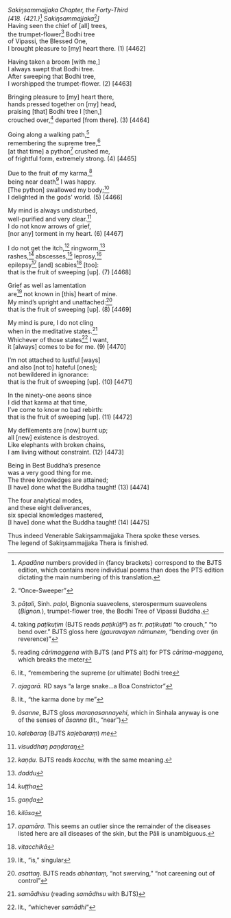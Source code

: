 *Sakiŋsammajjaka Chapter, the Forty-Third*  
*\[418. {421.}*[^1] *Sakiŋsammajjaka*[^2]*\]*  
Having seen the chief of \[all\] trees,  
the trumpet-flower[^3] Bodhi tree  
of Vipassi, the Blessed One,  
I brought pleasure to \[my\] heart there. (1) \[4462\]

Having taken a broom \[with me,\]  
I always swept that Bodhi tree.  
After sweeping that Bodhi tree,  
I worshipped the trumpet-flower. (2) \[4463\]

Bringing pleasure to \[my\] heart there,  
hands pressed together on \[my\] head,  
praising \[that\] Bodhi tree I \[then,\]  
crouched over,[^4] departed \[from there\]. (3) \[4464\]

Going along a walking path,[^5]  
remembering the supreme tree,[^6]  
\[at that time\] a python[^7] crushed me,  
of frightful form, extremely strong. (4) \[4465\]

Due to the fruit of my karma,[^8]  
being near death[^9] I was happy.  
\[The python\] swallowed my body;[^10]  
I delighted in the gods’ world. (5) \[4466\]

My mind is always undisturbed,  
well-purified and very clear.[^11]  
I do not know arrows of grief,  
\[nor any\] torment in my heart. (6) \[4467\]

I do not get the itch,[^12] ringworm,[^13]  
rashes,[^14] abscesses,[^15] leprosy,[^16]  
epilepsy[^17] \[and\] scabies[^18] \[too\]:  
that is the fruit of sweeping \[up\]. (7) \[4468\]

Grief as well as lamentation  
are[^19] not known in \[this\] heart of mine.  
My mind’s upright and unattached:[^20]  
that is the fruit of sweeping \[up\]. (8) \[4469\]

My mind is pure, I do not cling  
when in the meditative states.[^21]  
Whichever of those states[^22] I want,  
it \[always\] comes to be for me. (9) \[4470\]

I’m not attached to lustful \[ways\]  
and also \[not to\] hateful \[ones\];  
not bewildered in ignorance:  
that is the fruit of sweeping \[up\]. (10) \[4471\]

In the ninety-one aeons since  
I did that karma at that time,  
I’ve come to know no bad rebirth:  
that is the fruit of sweeping \[up\]. (11) \[4472\]

My defilements are \[now\] burnt up;  
all \[new\] existence is destroyed.  
Like elephants with broken chains,  
I am living without constraint. (12) \[4473\]

Being in Best Buddha’s presence  
was a very good thing for me.  
The three knowledges are attained;  
\[I have\] done what the Buddha taught! (13) \[4474\]

The four analytical modes,  
and these eight deliverances,  
six special knowledges mastered,  
\[I have\] done what the Buddha taught! (14) \[4475\]

Thus indeed Venerable Sakiŋsammajjaka Thera spoke these verses.  
The legend of Sakiŋsammajjaka Thera is finished.  
[^1]: *Apadāna* numbers provided in {fancy brackets} correspond to the
    BJTS edition, which contains more individual poems than does the PTS
    edition dictating the main numbering of this translation.  
[^2]: “Once-Sweeper”  
[^3]: *pāṭali*, Sinh. *paḷol,* Bignonia suaveolens, sterospermum
    suaveolens (*Bignon.*), trumpet-flower tree, the Bodhi Tree of
    Vipassi Buddha.  
[^4]: taking *paṭikuṭim* (BJTS reads *paṭikūṭīº*) as fr. *paṭikuṭati*
    “to crouch,” “to bend over.” BJTS gloss here *(gauravayen nämunem,*
    “bending over (in reverence)”  
[^5]: reading *cārimaggena* with BJTS (and PTS alt) for PTS
    *cārima-maggena,* which breaks the meter  
[^6]: lit., “remembering the supreme (or ultimate) Bodhi tree  
[^7]: *ajagarā.* RD says “a large snake...a Boa Constrictor”  
[^8]: lit., “the karma done by me”  
[^9]: *āsanne*, BJTS gloss *maraṇasannayehi*, which in Sinhala anyway is
    one of the senses of *āsanna* (lit., “near”)  
[^10]: *kalebaraŋ* (BJTS *kaḷebaraṃ*) *me*  
[^11]: *visuddhaŋ paṇḍaraŋ*  
[^12]: *kaṇḍu.* BJTS reads *kacchu,* with the same meaning.  
[^13]: *daddu*  
[^14]: *kuṭṭha*  
[^15]: *gaṇḍa*  
[^16]: *kilāsa*  
[^17]: *apamāra.* This seems an outlier since the remainder of the
    diseases listed here are all diseases of the skin, but the Pāli is
    unambiguous.  
[^18]: *vitacchikā*  
[^19]: lit., “is,” singular  
[^20]: *asattaŋ*. BJTS reads *abhantaṃ,* “not swerving,” “not careening
    out of control”  
[^21]: *samādhisu* (reading *samādhsu* with BJTS)  
[^22]: lit., “whichever *samādhi*”
